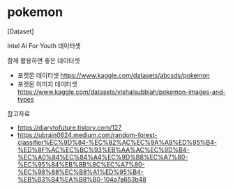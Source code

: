 # pokemon
[Dataset]

Intel AI For Youth 데이터셋

함께 활용하면 좋은 데이터셋
- 포켓몬 데이터셋 https://www.kaggle.com/datasets/abcsds/pokemon
- 포켓몬 이미지 데이터셋 https://www.kaggle.com/datasets/vishalsubbiah/pokemon-images-and-types


참고자료
- https://diarytofuture.tistory.com/127
- https://ubrain0624.medium.com/random-forest-classifier%EC%9D%84-%EC%82%AC%EC%9A%A9%ED%95%B4-%ED%8F%AC%EC%BC%93%EB%AA%AC%EC%9D%B4-%EC%A0%84%EC%84%A4%EC%9D%B8%EC%A7%80-%EC%95%84%EB%8B%8C%EC%A7%80-%EC%98%88%EC%B8%A1%ED%95%B4-%EB%B3%B4%EA%B8%B0-104a7a653b48

